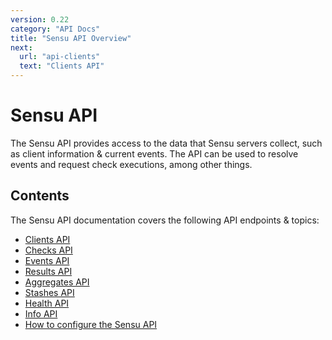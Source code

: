 ```yaml
---
version: 0.22
category: "API Docs"
title: "Sensu API Overview"
next:
  url: "api-clients"
  text: "Clients API"
---
```


# Sensu API

The Sensu API provides access to the data that Sensu servers collect, such as client information & current events. The API can be used to resolve events and request check executions, among other things.

## Contents

The Sensu API documentation covers the following API endpoints & topics:

- [Clients API](api-clients)
- [Checks API](api-checks)
- [Events API](api-events)
- [Results API](api-results)
- [Aggregates API](api-aggregates)
- [Stashes API](api-stashes)
- [Health API](api-health)
- [Info API](api-info)
- [How to configure the Sensu API](api-configuration)
